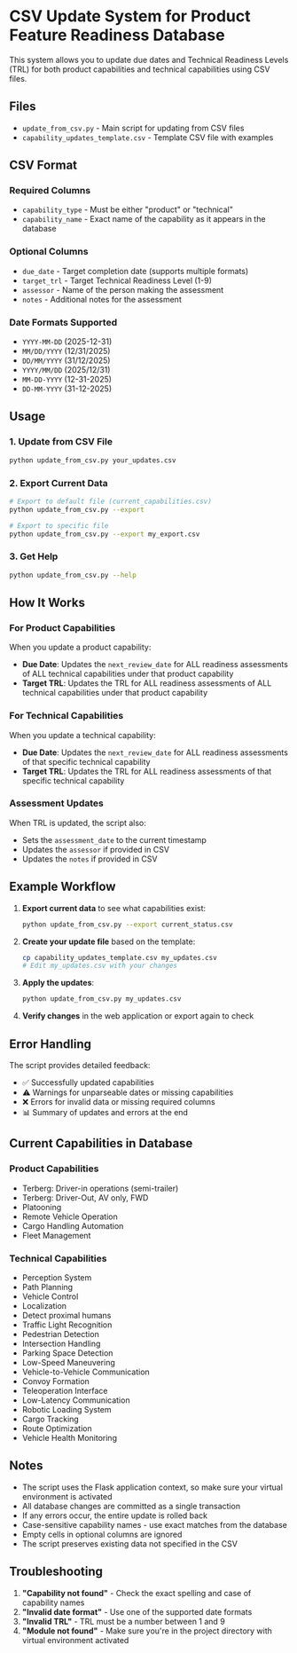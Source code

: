 # CSV Update System for Product Feature Readiness Database

This system allows you to update due dates and Technical Readiness Levels (TRL) for both product capabilities and technical capabilities using CSV files.

## Files

- `update_from_csv.py` - Main script for updating from CSV files
- `capability_updates_template.csv` - Template CSV file with examples

## CSV Format

### Required Columns
- `capability_type` - Must be either "product" or "technical"
- `capability_name` - Exact name of the capability as it appears in the database

### Optional Columns
- `due_date` - Target completion date (supports multiple formats)
- `target_trl` - Target Technical Readiness Level (1-9)
- `assessor` - Name of the person making the assessment
- `notes` - Additional notes for the assessment

### Date Formats Supported
- `YYYY-MM-DD` (2025-12-31)
- `MM/DD/YYYY` (12/31/2025)
- `DD/MM/YYYY` (31/12/2025)
- `YYYY/MM/DD` (2025/12/31)
- `MM-DD-YYYY` (12-31-2025)
- `DD-MM-YYYY` (31-12-2025)

## Usage

### 1. Update from CSV File
```bash
python update_from_csv.py your_updates.csv
```

### 2. Export Current Data
```bash
# Export to default file (current_capabilities.csv)
python update_from_csv.py --export

# Export to specific file
python update_from_csv.py --export my_export.csv
```

### 3. Get Help
```bash
python update_from_csv.py --help
```

## How It Works

### For Product Capabilities
When you update a product capability:
- **Due Date**: Updates the `next_review_date` for ALL readiness assessments of ALL technical capabilities under that product capability
- **Target TRL**: Updates the TRL for ALL readiness assessments of ALL technical capabilities under that product capability

### For Technical Capabilities
When you update a technical capability:
- **Due Date**: Updates the `next_review_date` for ALL readiness assessments of that specific technical capability
- **Target TRL**: Updates the TRL for ALL readiness assessments of that specific technical capability

### Assessment Updates
When TRL is updated, the script also:
- Sets the `assessment_date` to the current timestamp
- Updates the `assessor` if provided in CSV
- Updates the `notes` if provided in CSV

## Example Workflow

1. **Export current data** to see what capabilities exist:
   ```bash
   python update_from_csv.py --export current_status.csv
   ```

2. **Create your update file** based on the template:
   ```bash
   cp capability_updates_template.csv my_updates.csv
   # Edit my_updates.csv with your changes
   ```

3. **Apply the updates**:
   ```bash
   python update_from_csv.py my_updates.csv
   ```

4. **Verify changes** in the web application or export again to check

## Error Handling

The script provides detailed feedback:
- ✅ Successfully updated capabilities
- ⚠️ Warnings for unparseable dates or missing capabilities
- ❌ Errors for invalid data or missing required columns
- 📊 Summary of updates and errors at the end

## Current Capabilities in Database

### Product Capabilities
- Terberg: Driver-in operations (semi-trailer)
- Terberg: Driver-Out, AV only, FWD
- Platooning
- Remote Vehicle Operation
- Cargo Handling Automation
- Fleet Management

### Technical Capabilities
- Perception System
- Path Planning
- Vehicle Control
- Localization
- Detect proximal humans
- Traffic Light Recognition
- Pedestrian Detection
- Intersection Handling
- Parking Space Detection
- Low-Speed Maneuvering
- Vehicle-to-Vehicle Communication
- Convoy Formation
- Teleoperation Interface
- Low-Latency Communication
- Robotic Loading System
- Cargo Tracking
- Route Optimization
- Vehicle Health Monitoring

## Notes

- The script uses the Flask application context, so make sure your virtual environment is activated
- All database changes are committed as a single transaction
- If any errors occur, the entire update is rolled back
- Case-sensitive capability names - use exact matches from the database
- Empty cells in optional columns are ignored
- The script preserves existing data not specified in the CSV

## Troubleshooting

1. **"Capability not found"** - Check the exact spelling and case of capability names
2. **"Invalid date format"** - Use one of the supported date formats
3. **"Invalid TRL"** - TRL must be a number between 1 and 9
4. **"Module not found"** - Make sure you're in the project directory with virtual environment activated